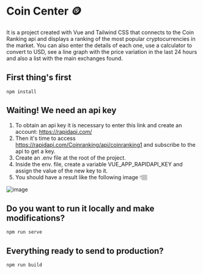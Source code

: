 # Coin Center 🪙

It is a project created with Vue and Tailwind CSS that connects to the Coin Ranking api and displays a ranking of the most popular cryptocurrencies in the market. You can also enter the details of each one, use a calculator to convert to USD, see a line graph with the price variation in the last 24 hours and also a list with the main exchanges found.

## First thing's first
```
npm install
```

## Waiting! We need an api key

1. To obtain an api key it is necessary to enter this link and create an account: https://rapidapi.com/
2. Then it's time to access https://rapidapi.com/Coinranking/api/coinranking1 and subscribe to the api to get a key.
3. Create an .env file at the root of the project.
4. Inside the env. file, create a variable VUE_APP_RAPIDAPI_KEY and assign the value of the new key to it.
5. You should have a result like the following image 👇🏽

![image](https://user-images.githubusercontent.com/78749365/156949236-a4352cdb-c16b-4152-affa-6b97e8c381cf.png)


## Do you want to run it locally and make modifications?
```
npm run serve
```

## Everything ready to send to production?
```
npm run build
```
